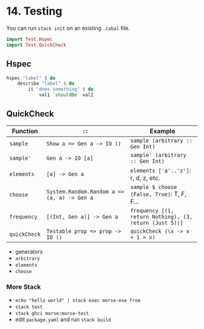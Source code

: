 # 14. Testing

You can run `stack init` on an existing `.cabal` file.

```hs
import Test.Hspec
import Test.QuickCheck
```

## Hspec

```hs
hspec "label" $ do
    describe "label" $ do
        it "does something" $ do
            val1 `shouldBe` val2
```

## QuickCheck

Function     | `::` | Example
-------------|------|--------
`sample`     | `Show a => Gen a -> IO ()` | `sample (arbitrary :: Gen Int)`
`sample'`    | `Gen a -> IO [a]` | `sample' (arbitrary :: Gen Int)`
`elements`   | `[a] -> Gen a` | `elements ['a'..'z']`: r, d, z, etc.
`choose`     | `System.Random.Random a => (a, a) -> Gen a` | `sample $ choose (False, True)`: T, F, F…
`frequency`  | `[(Int, Gen a)] -> Gen a` | `frequency [(1, return Nothing), (3, return (Just 5))]`
`quickCheck` | `Testable prop => prop -> IO ()` | `quickCheck (\x -> x + 1 > x)`

- generators
- `arbitrary`
- `elements`
- `choose`

### More Stack

- `echo "hello world" | stack exec morse-exe from`
- `stack test`
- `stack ghci morse:morse-test`
- edit `package.yaml` and run `stack build`
